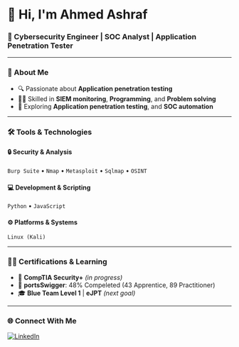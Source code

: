 # 👋 Hi, I'm Ahmed Ashraf  
### 🧠 Cybersecurity Engineer | SOC Analyst | Application Penetration Tester  

---

### 🧩 About Me
- 🔍 Passionate about **Application penetration testing**
- 🧑‍💻 Skilled in **SIEM monitoring**, **Programming**, and **Problem solving**
- 🚀 Exploring **Application penetration testing**, and **SOC automation**

---

### 🛠️ Tools & Technologies

#### 🔒 Security & Analysis
`Burp Suite` • `Nmap` • `Metasploit` • `Sqlmap` • `OSINT`

#### 💻 Development & Scripting
`Python` • `JavaScript`

#### ⚙️ Platforms & Systems
`Linux (Kali)`

---

### 🧑‍💼 Certifications & Learning
- 🏅 **CompTIA Security+** *(in progress)*  
- 🧰 **portsSwigger**: 48% Compeleted (43 Apprentice, 89 Practitioner)  
- 🎓 **Blue Team Level 1** | **eJPT** *(next goal)*  

---

### 🌐 Connect With Me
[![LinkedIn](https://img.shields.io/badge/LinkedIn-blue?logo=linkedin&logoColor=white)](https://www.linkedin.com/in/ahmedashrafhamouda/)  
